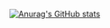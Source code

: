 [![Anurag's GitHub stats](https://github-readme-stats.vercel.app/api?username=a1mond)](https://github.com/anuraghazra/github-readme-stats)
